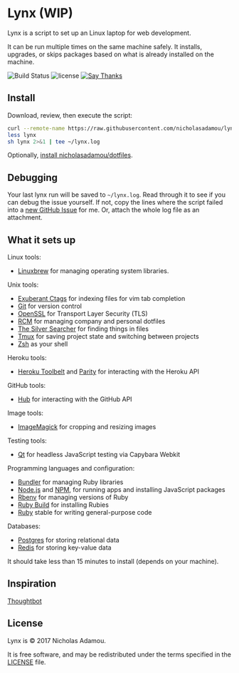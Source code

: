 Lynx (WIP)
======

Lynx is a script to set up an Linux laptop for web development.

It can be run multiple times on the same machine safely.
It installs, upgrades, or skips packages
based on what is already installed on the machine.

![Build Status](https://travis-ci.org/NicholasAdamou/Lynx.svg?branch=master)
![license](https://img.shields.io/apm/l/vim-mode.svg)
[![Say Thanks](https://img.shields.io/badge/say-thanks-ff69b4.svg)](https://saythanks.io/to/NicholasAdamou)

Install
-------

Download, review, then execute the script:

```sh
curl --remote-name https://raw.githubusercontent.com/nicholasadamou/lynx/master/lynx
less lynx
sh lynx 2>&1 | tee ~/lynx.log
```

Optionally, [install nicholasadamou/dotfiles][dotfiles].

[dotfiles]: https://github.com/nicholasadamou/dotfiles

Debugging
---------

Your last lynx run will be saved to `~/lynx.log`.
Read through it to see if you can debug the issue yourself.
If not, copy the lines where the script failed into a
[new GitHub Issue](https://github.com/nicholasadamou/lynx/issues/new) for me.
Or, attach the whole log file as an attachment.

What it sets up
---------------

Linux tools:

* [Linuxbrew] for managing operating system libraries.

[Linuxbrew]: http://linuxbrew.sh/

Unix tools:

* [Exuberant Ctags] for indexing files for vim tab completion
* [Git] for version control
* [OpenSSL] for Transport Layer Security (TLS)
* [RCM] for managing company and personal dotfiles
* [The Silver Searcher] for finding things in files
* [Tmux] for saving project state and switching between projects
* [Zsh] as your shell

[Exuberant Ctags]: http://ctags.sourceforge.net/
[Git]: https://git-scm.com/
[OpenSSL]: https://www.openssl.org/
[RCM]: https://github.com/thoughtbot/rcm
[The Silver Searcher]: https://github.com/ggreer/the_silver_searcher
[Tmux]: http://tmux.github.io/
[Zsh]: http://www.zsh.org/

Heroku tools:

* [Heroku Toolbelt] and [Parity] for interacting with the Heroku API

[Heroku Toolbelt]: https://toolbelt.heroku.com/
[Parity]: https://github.com/thoughtbot/parity

GitHub tools:

* [Hub] for interacting with the GitHub API

[Hub]: http://hub.github.com/

Image tools:

* [ImageMagick] for cropping and resizing images

Testing tools:

* [Qt] for headless JavaScript testing via Capybara Webkit

[Qt]: http://qt-project.org/

Programming languages and configuration:

* [Bundler] for managing Ruby libraries
* [Node.js] and [NPM], for running apps and installing JavaScript packages
* [Rbenv] for managing versions of Ruby
* [Ruby Build] for installing Rubies
* [Ruby] stable for writing general-purpose code

[Bundler]: http://bundler.io/
[ImageMagick]: http://www.imagemagick.org/
[Node.js]: http://nodejs.org/
[NPM]: https://www.npmjs.org/
[Rbenv]: https://github.com/sstephenson/rbenv
[Ruby Build]: https://github.com/sstephenson/ruby-build
[Ruby]: https://www.ruby-lang.org/en/

Databases:

* [Postgres] for storing relational data
* [Redis] for storing key-value data

[Postgres]: http://www.postgresql.org/
[Redis]: http://redis.io/

It should take less than 15 minutes to install (depends on your machine).

Inspiration
-------
[Thoughtbot](https://github.com/thoughtbot)

License
-------

Lynx is © 2017 Nicholas Adamou.

It is free software, and may be redistributed under the terms specified in the [LICENSE] file.

[LICENSE]: LICENSE
